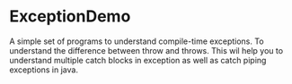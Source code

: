 # ExceptionDemo

A simple set of programs to understand compile-time exceptions. To understand the difference between throw and throws. This wil help you to understand multiple catch blocks in exception as well as catch piping exceptions in java.
